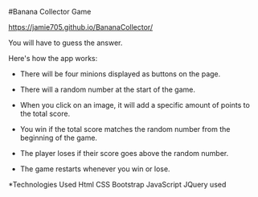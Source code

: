 #Banana Collector Game

https://jamie705.github.io/BananaCollector/

You will have to guess the answer. 

Here's how the app works:

   * There will be four minions displayed as buttons on the page.

   * There will a random number at the start of the game.

   * When you click on an image, it will add a specific amount of points to the total score. 

   * You win if the total score matches the random number from the beginning of the game.

   * The player loses if their score goes above the random number.

   * The game restarts whenever you win or lose.

*Technologies Used
Html
CSS
Bootstrap
JavaScript
JQuery used
